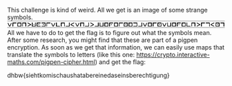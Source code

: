This challenge is kind of weird. All we get is an image of some strange symbols.  
![pigpen](/images/pigpen.png?raw=true "pigpen")  
All we have to do to get the flag is to figure out what the symbols mean. After some research, you might find that these are part of a pigpen encryption. As soon as we get that information, we can easily use maps that translate the symbols to letters (like this one: https://crypto.interactive-maths.com/pigpen-cipher.html) and get the flag:  
  
dhbw{siehtkomischaushatabereinedaseinsberechtigung}  
